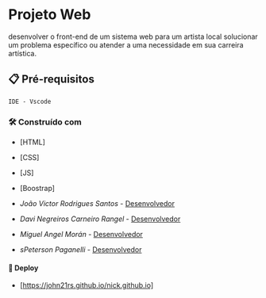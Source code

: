 # Projeto Web

desenvolver o front-end de um sistema web para um artista local solucionar um problema específico ou atender a uma necessidade em sua carreira artística.

## 📋 Pré-requisitos

```
IDE - Vscode
```

### 🛠️ Construído com

- [HTML]
- [CSS]
- [JS]
- [Boostrap]

- _João Victor Rodrigues Santos_ - [Desenvolvedor](https://github.com/John21rs)
- _Davi Negreiros Carneiro Rangel_ - [Desenvolvedor](https://github.com/DaviRangel01)
- _Miguel Angel Morán_ - [Desenvolvedor](https://github.com/Angel-85)
- _sPeterson Paganelli_ - [Desenvolvedor](https://github.com/Peterson-Paganelli)

#### 🚀 Deploy

- [https://john21rs.github.io/nick.github.io]

